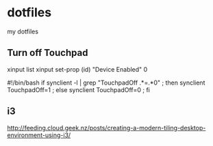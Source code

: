 dotfiles
========

my dotfiles


Turn off Touchpad
-----------------

xinput list
xinput set-prop (id) "Device Enabled" 0

#!/bin/bash
if synclient -l | grep "TouchpadOff .*=.*0" ; then
    synclient TouchpadOff=1 ;
else
    synclient TouchpadOff=0 ;
fi

i3
---

http://feeding.cloud.geek.nz/posts/creating-a-modern-tiling-desktop-environment-using-i3/


